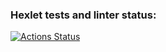 ### Hexlet tests and linter status:
[![Actions Status](https://github.com/agsamkin/java-project-61/workflows/hexlet-check/badge.svg)](https://github.com/agsamkin/java-project-61/actions)